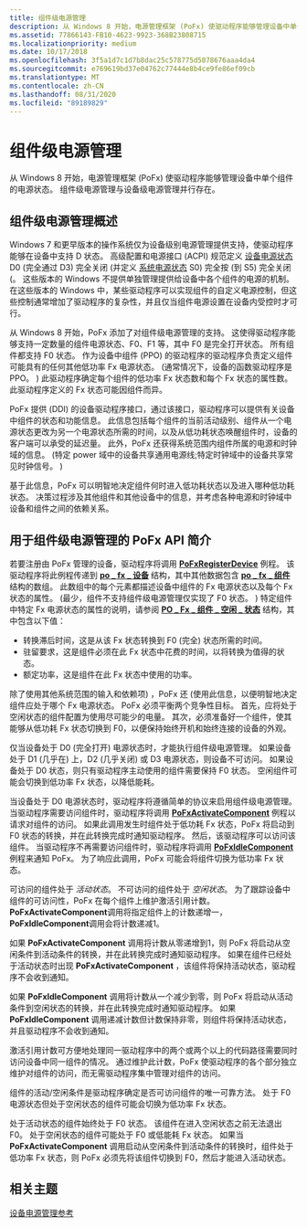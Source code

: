 ```yaml
---
title: 组件级电源管理
description: 从 Windows 8 开始，电源管理框架 (PoFx) 使驱动程序能够管理设备中单个组件的电源状态。 组件级电源管理与设备级电源管理并行存在。
ms.assetid: 77866143-FB10-4623-9923-368B23808715
ms.localizationpriority: medium
ms.date: 10/17/2018
ms.openlocfilehash: 3f5a1d7c1d7b8dac25c578775d5078676aaa4da4
ms.sourcegitcommit: e769619bd37e04762c77444e8b4ce9fe86ef09cb
ms.translationtype: MT
ms.contentlocale: zh-CN
ms.lasthandoff: 08/31/2020
ms.locfileid: "89189829"
---
```

# <a name="component-level-power-management"></a>组件级电源管理


从 Windows 8 开始，电源管理框架 (PoFx) 使驱动程序能够管理设备中单个组件的电源状态。 组件级电源管理与设备级电源管理并行存在。

## <a name="overview-of-component-level-power-management"></a>组件级电源管理概述


Windows 7 和更早版本的操作系统仅为设备级别电源管理提供支持，使驱动程序能够在设备中支持 D 状态。 高级配置和电源接口 (ACPI) 规范定义 [设备电源状态](device-power-states.md) D0 (完全通过 D3) 完全关闭 (并定义 [系统电源状态](system-power-states.md) S0) 完全按 (到 S5) 完全关闭 (。 这些版本的 Windows 不提供单独管理提供给设备中各个组件的电源的机制。 在这些版本的 Windows 中，某些驱动程序可以实现组件的自定义电源控制，但这些控制通常增加了驱动程序的复杂性，并且仅当组件电源设置在设备内受控时才可行。

从 Windows 8 开始，PoFx 添加了对组件级电源管理的支持。 这使得驱动程序能够支持一定数量的组件电源状态、F0、F1 等，其中 F0 是完全打开状态。 所有组件都支持 F0 状态。 作为设备中组件 (PPO) 的驱动程序的驱动程序负责定义组件可能具有的任何其他低功率 Fx 电源状态。  (通常情况下，设备的函数驱动程序是 PPO。 ) 此驱动程序确定每个组件的低功率 Fx 状态数和每个 Fx 状态的属性数。 此驱动程序定义的 Fx 状态可能因组件而异。

PoFx 提供 (DDI) 的设备驱动程序接口，通过该接口，驱动程序可以提供有关设备中组件的状态和功能信息。 此信息包括每个组件的当前活动级别、组件从一个电源状态更改为另一个电源状态所需的时间，以及从低功耗状态唤醒组件时，设备的客户端可以承受的延迟量。 此外，PoFx 还获得系统范围内组件所属的电源和时钟域的信息。  (特定 power 域中的设备共享通用电源线;特定时钟域中的设备共享常见时钟信号。 ) 

基于此信息，PoFx 可以明智地决定组件何时进入低功耗状态以及进入哪种低功耗状态。 决策过程涉及其他组件和其他设备中的信息，并考虑各种电源和时钟域中设备和组件之间的依赖关系。

## <a name="introduction-to-the-pofx-api-for-component-level-power-management"></a>用于组件级电源管理的 PoFx API 简介


若要注册由 PoFx 管理的设备，驱动程序将调用 [**PoFxRegisterDevice**](/windows-hardware/drivers/ddi/wdm/nf-wdm-pofxregisterdevice) 例程。 该驱动程序将此例程传递到 [**po \_ fx \_ 设备**](/windows-hardware/drivers/ddi/wdm/ns-wdm-_po_fx_device_v1) 结构，其中其他数据包含 [**po \_ fx \_ 组件**](/windows-hardware/drivers/ddi/wdm/ns-wdm-_po_fx_component_v1) 结构的数组。 此数组中的每个元素都描述设备中组件的 Fx 电源状态以及每个 Fx 状态的属性。  (最少，组件不支持组件级电源管理仅实现了 F0 状态。 ) 特定组件中特定 Fx 电源状态的属性的说明，请参阅 [**PO \_ Fx \_ 组件 \_ 空闲 \_ 状态**](/windows-hardware/drivers/ddi/wdm/ns-wdm-_po_fx_component_idle_state) 结构，其中包含以下值：

-   转换滞后时间，这是从该 Fx 状态转换到 F0 (完全) 状态所需的时间。
-   驻留要求，这是组件必须在此 Fx 状态中花费的时间，以将转换为值得的状态。
-   额定功率，这是组件在此 Fx 状态中使用的功率。

除了使用其他系统范围的输入和依赖项) ，PoFx 还 (使用此信息，以便明智地决定组件应处于哪个 Fx 电源状态。 PoFx 必须平衡两个竞争性目标。 首先，应将处于空闲状态的组件配置为使用尽可能少的电量。 其次，必须准备好一个组件，使其能够从低功耗 Fx 状态切换到 F0，以便保持始终开机和始终连接的设备的外观。

仅当设备处于 D0 (完全打开) 电源状态时，才能执行组件级电源管理。 如果设备处于 D1 (几乎在) 上，D2 (几乎关闭) 或 D3 电源状态，则设备不可访问。 如果设备处于 D0 状态，则只有驱动程序主动使用的组件需要保持 F0 状态。 空闲组件可能会切换到低功率 Fx 状态，以降低能耗。

当设备处于 D0 电源状态时，驱动程序将遵循简单的协议来启用组件级电源管理。 当驱动程序需要访问组件时，驱动程序将调用 [**PoFxActivateComponent**](/windows-hardware/drivers/ddi/wdm/nf-wdm-pofxactivatecomponent) 例程以请求对组件的访问。 如果此调用发生时组件处于低功耗 Fx 状态，PoFx 将启动到 F0 状态的转换，并在此转换完成时通知驱动程序。 然后，该驱动程序可以访问该组件。 当驱动程序不再需要访问组件时，驱动程序将调用 [**PoFxIdleComponent**](/windows-hardware/drivers/ddi/wdm/nf-wdm-pofxidlecomponent) 例程来通知 PoFx。 为了响应此调用，PoFx 可能会将组件切换为低功率 Fx 状态。

可访问的组件处于 *活动状态*。 不可访问的组件处于 *空闲状态*。 为了跟踪设备中组件的可访问性，PoFx 在每个组件上维护激活引用计数。 **PoFxActivateComponent**调用将指定组件上的计数递增一， **PoFxIdleComponent**调用会将计数递减1。

如果 **PoFxActivateComponent** 调用将计数从零递增到1，则 PoFx 将启动从空闲条件到活动条件的转换，并在此转换完成时通知驱动程序。 如果在组件已经处于活动状态时出现 **PoFxActivateComponent** ，该组件将保持活动状态，驱动程序不会收到通知。

如果 **PoFxIdleComponent** 调用将计数从一个减少到零，则 PoFx 将启动从活动条件到空闲状态的转换，并在此转换完成时通知驱动程序。 如果 **PoFxIdleComponent** 调用递减计数但计数保持非零，则组件将保持活动状态，并且驱动程序不会收到通知。

激活引用计数可方便地处理同一驱动程序中的两个或两个以上的代码路径需要同时访问设备中同一组件的情况。 通过维护此计数，PoFx 使驱动程序的各个部分独立维护对组件的访问，而无需驱动程序集中管理对组件的访问。

组件的活动/空闲条件是驱动程序确定是否可访问组件的唯一可靠方法。 处于 F0 电源状态但处于空闲状态的组件可能会切换为低功率 Fx 状态。

处于活动状态的组件始终处于 F0 状态。 该组件在进入空闲状态之前无法退出 F0。 处于空闲状态的组件可能处于 F0 或低能耗 Fx 状态。 如果当 **PoFxActivateComponent** 调用启动从空闲条件到活动条件的转换时，组件处于低功率 Fx 状态，则 PoFx 必须先将该组件切换到 F0，然后才能进入活动状态。

## <a name="related-topics"></a>相关主题

[设备电源管理参考](device-power-management-reference.md)